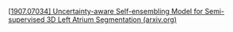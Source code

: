 [[1907.07034\] Uncertainty-aware Self-ensembling Model for Semi-supervised 3D Left Atrium Segmentation (arxiv.org)](https://arxiv.org/abs/1907.07034)
